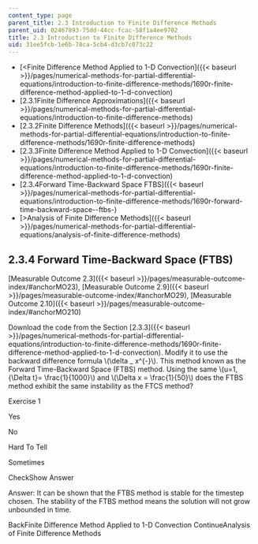 ```yaml
---
content_type: page
parent_title: 2.3 Introduction to Finite Difference Methods
parent_uid: 02467893-75dd-44cc-fcac-58f1a4ee9702
title: 2.3 Introduction to Finite Difference Methods
uid: 31ee5fcb-1e6b-78ca-5cb4-d3cb7c073c22
---
```


*   [<Finite Difference Method Applied to 1-D Convection]({{< baseurl >}}/pages/numerical-methods-for-partial-differential-equations/introduction-to-finite-difference-methods/1690r-finite-difference-method-applied-to-1-d-convection)
*   [2.3.1Finite Difference Approximations]({{< baseurl >}}/pages/numerical-methods-for-partial-differential-equations/introduction-to-finite-difference-methods)
*   [2.3.2Finite Difference Methods]({{< baseurl >}}/pages/numerical-methods-for-partial-differential-equations/introduction-to-finite-difference-methods/1690r-finite-difference-methods)
*   [2.3.3Finite Difference Method Applied to 1-D Convection]({{< baseurl >}}/pages/numerical-methods-for-partial-differential-equations/introduction-to-finite-difference-methods/1690r-finite-difference-method-applied-to-1-d-convection)
*   [2.3.4Forward Time-Backward Space FTBS]({{< baseurl >}}/pages/numerical-methods-for-partial-differential-equations/introduction-to-finite-difference-methods/1690r-forward-time-backward-space--ftbs-)
*   [\>Analysis of Finite Difference Methods]({{< baseurl >}}/pages/numerical-methods-for-partial-differential-equations/analysis-of-finite-difference-methods)

2.3.4 Forward Time-Backward Space (FTBS)
----------------------------------------

[Measurable Outcome 2.3]({{< baseurl >}}/pages/measurable-outcome-index/#anchorMO23), [Measurable Outcome 2.9]({{< baseurl >}}/pages/measurable-outcome-index/#anchorMO29), [Measurable Outcome 2.10]({{< baseurl >}}/pages/measurable-outcome-index/#anchorMO210)

Download the code from the Section [2.3.3]({{< baseurl >}}/pages/numerical-methods-for-partial-differential-equations/introduction-to-finite-difference-methods/1690r-finite-difference-method-applied-to-1-d-convection). Modify it to use the backward difference formula \\(\\delta \_ x^{-}\\). This method known as the Forward Time-Backward Space (FTBS) method. Using the same \\(u=1, {\\Delta t}= \\frac{1}{1000}\\) and \\(\\Delta x = \\frac{1}{50}\\) does the FTBS method exhibit the same instability as the FTCS method?

Exercise 1

 Yes

 No

 Hard To Tell

 Sometimes

CheckShow Answer

Answer: It can be shown that the FTBS method is stable for the timestep chosen. The stability of the FTBS method means the solution will not grow unbounded in time.

BackFinite Difference Method Applied to 1-D Convection ContinueAnalysis of Finite Difference Methods